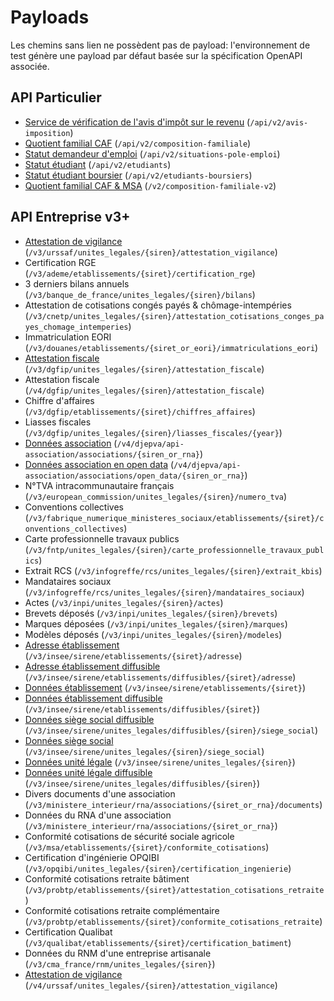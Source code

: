# Payloads

Les chemins sans lien ne possèdent pas de payload: l'environnement de test
génère une payload par défaut basée sur la spécification OpenAPI associée.

## API Particulier

* [Service de vérification de l'avis d'impôt sur le revenu](api_particulier_v2_dgfip_svair) (`/api/v2/avis-imposition`)
* [Quotient familial CAF](api_particulier_v2_cnaf_quotient_familial) (`/api/v2/composition-familiale`)
* [Statut demandeur d'emploi](api_particulier_v2_pole_emploi_statut) (`/api/v2/situations-pole-emploi`)
* [Statut étudiant](api_particulier_v2_mesri_student_status) (`/api/v2/etudiants`)
* [Statut étudiant boursier](api_particulier_v2_cnous_student_scholarship) (`/api/v2/etudiants-boursiers`)
* [Quotient familial CAF & MSA](api_particulier_v2_cnaf_quotient_familial_v2) (`/v2/composition-familiale-v2`)

## API Entreprise v3+

* [Attestation de vigilance](api_entreprise_v3_acoss_attestations_sociales) (`/v3/urssaf/unites_legales/{siren}/attestation_vigilance`)
* Certification RGE (`/v3/ademe/etablissements/{siret}/certification_rge`)
* 3 derniers bilans annuels (`/v3/banque_de_france/unites_legales/{siren}/bilans`)
* Attestation de cotisations congés payés & chômage-intempéries (`/v3/cnetp/unites_legales/{siren}/attestation_cotisations_conges_payes_chomage_intemperies`)
* Immatriculation EORI (`/v3/douanes/etablissements/{siret_or_eori}/immatriculations_eori`)
* [Attestation fiscale](api_entreprise_v3_dgfip_attestations_fiscales) (`/v3/dgfip/unites_legales/{siren}/attestation_fiscale`)
* Attestation fiscale (`/v4/dgfip/unites_legales/{siren}/attestation_fiscale`)
* Chiffre d'affaires (`/v3/dgfip/etablissements/{siret}/chiffres_affaires`)
* Liasses fiscales (`/v3/dgfip/unites_legales/{siren}/liasses_fiscales/{year}`)
* [Données association](api_entreprise_v4_mi_unites_legales) (`/v4/djepva/api-association/associations/{siren_or_rna}`)
* [Données association en open data](api_entreprise_v4_mi_unites_legales_open_data) (`/v4/djepva/api-association/associations/open_data/{siren_or_rna}`)
* N°TVA intracommunautaire français (`/v3/european_commission/unites_legales/{siren}/numero_tva`)
* Conventions collectives (`/v3/fabrique_numerique_ministeres_sociaux/etablissements/{siret}/conventions_collectives`)
* Carte professionnelle travaux publics (`/v3/fntp/unites_legales/{siren}/carte_professionnelle_travaux_publics`)
* Extrait RCS (`/v3/infogreffe/rcs/unites_legales/{siren}/extrait_kbis`)
* Mandataires sociaux (`/v3/infogreffe/rcs/unites_legales/{siren}/mandataires_sociaux`)
* Actes (`/v3/inpi/unites_legales/{siren}/actes`)
* Brevets déposés (`/v3/inpi/unites_legales/{siren}/brevets`)
* Marques déposées (`/v3/inpi/unites_legales/{siren}/marques`)
* Modèles déposés (`/v3/inpi/unites_legales/{siren}/modeles`)
* [Adresse établissement](api_entreprise_v3_insee_adresses_etablissements) (`/v3/insee/sirene/etablissements/{siret}/adresse`)
* [Adresse établissement diffusible](api_entreprise_v3_insee_adresses_etablissements_diffusables) (`/v3/insee/sirene/etablissements/diffusibles/{siret}/adresse`)
* [Données établissement](api_entreprise_v3_insee_etablissements) (`/v3/insee/sirene/etablissements/{siret}`)
* [Données établissement diffusible](api_entreprise_v3_insee_etablissements_diffusables) (`/v3/insee/sirene/etablissements/diffusibles/{siret}`)
* [Données siège social diffusible](api_entreprise_v3_insee_sieges_diffusables_unites_legales) (`/v3/insee/sirene/unites_legales/diffusibles/{siren}/siege_social`)
* [Données siège social](api_entreprise_v3_insee_sieges_unites_legales) (`/v3/insee/sirene/unites_legales/{siren}/siege_social`)
* [Données unité légale](api_entreprise_v3_insee_unites_legales) (`/v3/insee/sirene/unites_legales/{siren}`)
* [Données unité légale diffusible](api_entreprise_v3_insee_unites_legales_diffusables) (`/v3/insee/sirene/unites_legales/diffusibles/{siren}`)
* Divers documents d'une association (`/v3/ministere_interieur/rna/associations/{siret_or_rna}/documents`)
* Données du RNA d'une association (`/v3/ministere_interieur/rna/associations/{siret_or_rna}`)
* Conformité cotisations de sécurité sociale agricole (`/v3/msa/etablissements/{siret}/conformite_cotisations`)
* Certification d'ingénierie OPQIBI (`/v3/opqibi/unites_legales/{siren}/certification_ingenierie`)
* Conformité cotisations retraite bâtiment (`/v3/probtp/etablissements/{siret}/attestation_cotisations_retraite`)
* Conformité cotisations retraite complémentaire (`/v3/probtp/etablissements/{siret}/conformite_cotisations_retraite`)
* Certification Qualibat (`/v3/qualibat/etablissements/{siret}/certification_batiment`)
* Données du RNM d'une entreprise artisanale (`/v3/cma_france/rnm/unites_legales/{siren}`)
* [Attestation de vigilance](api_entreprise_v4_acoss_attestations_sociales) (`/v4/urssaf/unites_legales/{siren}/attestation_vigilance`)
